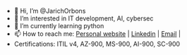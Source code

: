 - 👋 Hi, I’m @JarichOrbons
- 👀 I’m interested in IT development, AI, cybersec
- 🌱 I’m currently learning python
- 📫 How to reach me: <a href="https://www.jarichorbons.nl/">Personal website</a> | <a href="https://www.linkedin.com/in/jarichorbons/">Linkedin</a> | <a href="mailto:info@jarichorbons.nl">Email</a> |
- Certifications: ITIL v4, AZ-900, MS-900, AI-900, SC-900

<!---
JarichOrbons/JarichOrbons is a ✨ special ✨ repository because its `README.md` (this file) appears on your GitHub profile.
You can click the Preview link to take a look at your changes.
--->
